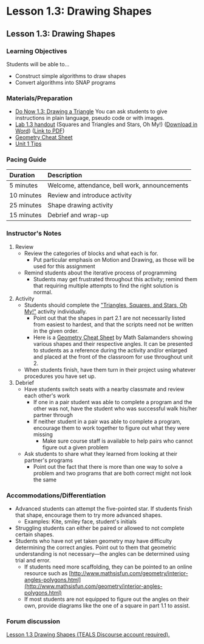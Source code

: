 # Lesson 1.3: Drawing Shapes

## Lesson 1.3: Drawing Shapes

### Learning Objectives

Students will be able to...

* Construct simple algorithms to draw shapes
* Convert algorithms into SNAP programs

### Materials/Preparation

* [Do Now 1.3: Drawing a Triangle](do_now_13.md) You can ask students to give instructions in plain language, pseudo code or with images.
* [Lab 1.3 handout](lab_13.md) \(Squares and Triangles and Stars, Oh My!\) \([Download in Word](https://github.com/TEALSK12/introduction-to-computer-science/raw/master/Unit%201%20Word/Lab%201.3%20Squares%20Triangles.docx)\) \([Link to PDF](https://github.com/TEALSK12/introduction-to-computer-science/raw/master/Unit%201%20PDF/Lab%201.3%20Squares%20Triangles.pdf)\)
* [Geometry Cheat Sheet](https://www.math-salamanders.com/image-files/geometry-cheat-sheet-2-2d-shapes.gif)
* [Unit 1 Tips](https://github.com/TEALSK12/introduction-to-computer-science/tree/1b0bf53d1227fa78fa4316e79dd49375fd1c622d/unit_1_tips.md)

### Pacing Guide

| Duration | Description |
| :--- | :--- |
| 5 minutes | Welcome, attendance, bell work, announcements |
| 10 minutes | Review and introduce activity |
| 25 minutes | Shape drawing activity |
| 15 minutes | Debrief and wrap-up |

### Instructor's Notes

1. Review
   * Review the categories of blocks and what each is for.
     * Put particular emphasis on Motion and Drawing, as those will be used for this assignment
   * Remind students about the iterative process of programming
     * Students may get frustrated throughout this activity; remind them that requiring multiple attempts to find the right solution is normal.
2. Activity
   * Students should complete the ["Triangles, Squares, and Stars, Oh My!"](lab_13.md) activity individually.
     * Point out that the shapes in part 2.1 are not necessarily listed from easiest to hardest, and that the scripts need not be written in the given order.
     * Here is a [Geometry Cheat Sheet](https://www.math-salamanders.com/image-files/geometry-cheat-sheet-2-2d-shapes.gif) by Math Salamanders showing various shapes and their respective angles. It can be presented to students as a reference during the activity and/or enlarged and placed at the front of the classroom for use throughout unit 2.
   * When students finish, have them turn in their project using whatever procedures you have set up.
3. Debrief
   * Have students switch seats with a nearby classmate and review each other's work
     * If one in a pair student was able to complete a program and the other was not, have the student who was successful walk his/her partner through
     * If neither student in a pair was able to complete a program, encourage them to work together to figure out what they were missing
       * Make sure course staff is available to help pairs who cannot figure out a given problem
   * Ask students to share what they learned from looking at their partner's programs
     * Point out the fact that there is more than one way to solve a problem and two programs that are both correct might not look the same

### Accommodations/Differentiation

* Advanced students can attempt the five-pointed star. If students finish that shape, encourage them to try more advanced shapes.
  * Examples: Kite, smiley face, student's initials
* Struggling students can either be paired or allowed to not complete certain shapes.
* Students who have not yet taken geometry may have difficulty determining the correct angles. Point out to them that geometric understanding is not necessary—the angles can be determined using trial and error.
  * If students need more scaffolding, they can be pointed to an online resource such as [http://www.mathsisfun.com/geometry/interior-angles-polygons.html](http://www.mathsisfun.com/geometry/interior-angles-polygons.html)
  * If most students are not equipped to figure out the angles on their own, provide diagrams like the one of a square in part 1.1 to assist.

### Forum discussion

 [Lesson 1.3 Drawing Shapes \(TEALS Discourse account required\).](http://forums.tealsk12.org/c/unit-1-snap-basics/lesson-1-3-drawing-shapes)


